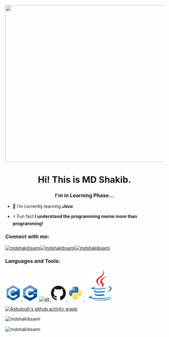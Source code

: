 
<img src="https://media0.giphy.com/media/v1.Y2lkPTc5MGI3NjExcnRwc3VwdDUzdnlrMzdrd3JqemZlOXZ1MGR6MXIzOWRwMGcwOTI4NSZlcD12MV9pbnRlcm5hbF9naWZfYnlfaWQmY3Q9Zw/Y4ak9Ki2GZCbJxAnJD/giphy.gif" align="center" height="500" width="1000">

<h1 align="center">Hi! This is MD Shakib.</h1>
<h3 align="center">I'm in Learning Phase...</h3>





- 🌱 I’m currently learning ***Java***

- ⚡ Fun fact **I understand the programming meme more than programming!**

<h3 align="left">Connect with me:</h3>
<p align="left">
<a href="https://linkedin.com/in/mdshakibsami" target="blank"><img align="center" src="https://raw.githubusercontent.com/rahuldkjain/github-profile-readme-generator/master/src/images/icons/Social/linked-in-alt.svg" alt="mdshakibsami" height="30" width="40" /></a><a href="https://fb.com/mdshakibsami" target="blank"><img align="center" src="https://raw.githubusercontent.com/rahuldkjain/github-profile-readme-generator/master/src/images/icons/Social/facebook.svg" alt="mdshakibsami" height="30" width="40" /></a><a href="https://codeforces.com/profile/mdshakibsami" target="blank"><img align="center" src="https://raw.githubusercontent.com/rahuldkjain/github-profile-readme-generator/master/src/images/icons/Social/codeforces.svg" alt="mdshakibsami" height="100" width="100" /></a>
</p>

<h3 align="left">Languages and Tools:</h3>
<p align="left"> 
<a href="https://www.cprogramming.com/" target="_blank" rel="noreferrer"> <img src="https://raw.githubusercontent.com/devicons/devicon/master/icons/c/c-original.svg" alt="c" width="50" height="50"/> </a>
<a href="https://www.w3schools.com/cpp/" target="_blank" rel="noreferrer"> <img src="https://raw.githubusercontent.com/devicons/devicon/master/icons/cplusplus/cplusplus-original.svg" alt="cplusplus" width="50" height="50"/> </a>
<a href="https://git-scm.com/" target="_blank" rel="noreferrer"> <img src="https://www.vectorlogo.zone/logos/git-scm/git-scm-icon.svg" alt="git" width="50" height="50"/> </a>
<a href="https://www.w3schools.com/cpp/" target="_blank" rel="noreferrer"> <img src="https://raw.githubusercontent.com/devicons/devicon/master/icons/github/github-original.svg" alt="github" width="50" height="50"/> </a>
<a href="https://www.w3schools.com/cpp/" target="_blank" rel="noreferrer"> <img src="https://raw.githubusercontent.com/devicons/devicon/master/icons/python/python-original.svg" alt="python" width="50" height="50"/> </a>
<a href="https://www.w3schools.com/cpp/" target="_blank" rel="noreferrer"> <img src="https://raw.githubusercontent.com/devicons/devicon/master/icons/java/java-original.svg" alt="java" width="100" height="100"/> </a>
</p>

[![Ashutosh's github activity graph](https://github-readme-activity-graph.vercel.app/graph?username=mdshakibsami&bg_color=0D1117&color=00FF00&line=FF0000&point=00FF00&area=false&hide_border=true)](https://github.com/ashutosh00710/github-readme-activity-graph)


<p><img align="center" height="300"  width="2000"  src="https://github-readme-stats.vercel.app/api/top-langs?username=mdshakibsami&bg_color=0D1117&text_color=00ff00&show_icons=true&locale=en&layout=compact" alt="mdshakibsami" /></p>


<p><img align="center"  width="1000"  src="https://github-readme-streak-stats.herokuapp.com/?user=mdshakibsami&" alt="mdshakibsami" /></p>




